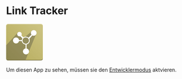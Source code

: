 # Link Tracker
![icons_odoo_website_partner](icons_odoo_website_partner.png)

Um diesen App zu sehen, müssen sie den [Entwicklermodus](Einstellungen.md#Entwicklermodus%20aktivieren) aktvieren.